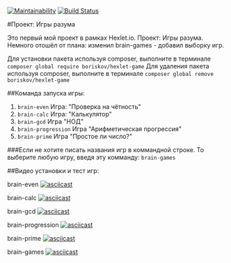[![Maintainability](https://api.codeclimate.com/v1/badges/131a0b4a3b14bc576eec/maintainability)](https://codeclimate.com/github/BorisKovFG/php-project-lvl1/maintainability)
[![Build Status](https://travis-ci.com/BorisKovFG/php-project-lvl1.svg?branch=master)](https://travis-ci.com/BorisKovFG/php-project-lvl1)

#Проект: Игры разума

Это первый мой проект в рамках Hexlet.io. Проект: Игры разума. Немного отошёл от плана: изменил brain-games - добавил выборку игр.

Для установки пакета используя composer, выполните в терминале  `composer global require boriskov/hexlet-game`
Для удаления пакета используя composer, выполните в терминале  `composer global remove boriskov/hexlet-game`

##Команда запуска игры:

1. `brain-even` Игра: "Проверка на чётность"
2. `brain-calc` Игра: "Калькулятор"
3. `brain-gcd` Игра "НОД"
4. `brain-progression` Игра "Арифметическая прогрессия"
5. `brain-prime` Игра "Простое ли число?"

###Если не хотите писать названия игр в коммандной строке. То выберите любую игру, введя эту комманду:
`brain-games` 

##Видео установки и тест игр:

brain-even
[![asciicast](https://asciinema.org/a/4hIwTvoPFpBN8O0XZtzxml5oG.svg)](https://asciinema.org/a/4hIwTvoPFpBN8O0XZtzxml5oG)

brain-calc
[![asciicast](https://asciinema.org/a/334717.svg)](https://asciinema.org/a/334717)

brain-gcd
[![asciicast](https://asciinema.org/a/334718.svg)](https://asciinema.org/a/334718)

brain-progression
[![asciicast](https://asciinema.org/a/334719.svg)](https://asciinema.org/a/334719)

brain-prime
[![asciicast](https://asciinema.org/a/334720.svg)](https://asciinema.org/a/334720)

brain-games 
[![asciicast](https://asciinema.org/a/334721.svg)](https://asciinema.org/a/334721)
